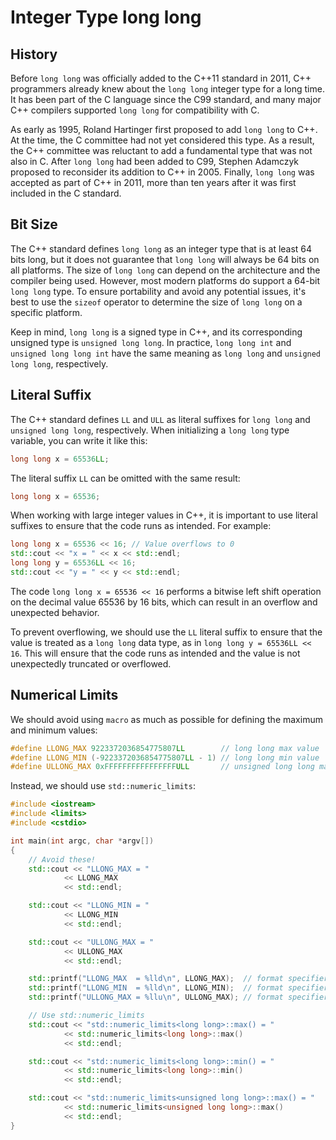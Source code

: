 # Integer Type long long

## History
Before `long long` was officially added to the C++11 standard in 2011, C++ programmers already knew about the `long long`  integer type for a long time. It has been part of the C language since the C99 standard, and many major C++ compilers supported `long long` for compatibility with C.

As early as 1995, Roland Hartinger first proposed to add `long long`  to C++. At the time, the C committee had not yet considered this type. As a result, the C++ committee was reluctant to add a fundamental type that was not also in C. After `long long` had been added to C99, Stephen Adamczyk proposed to reconsider its addition to C++ in 2005. Finally, `long long` was accepted as part of C++ in 2011, more than ten years after it was first included in the C standard.

## Bit Size
The C++ standard defines `long long` as an integer type that is at least 64 bits long, but it does not guarantee that `long long` will always be 64 bits on all platforms. The size of `long long` can depend on the architecture and the compiler being used. However, most modern platforms do support a 64-bit `long long` type. To ensure portability and avoid any potential issues, it's best to use the `sizeof` operator to determine the size of `long long` on a specific platform.

Keep in mind, `long long` is a signed type in C++, and its corresponding unsigned type is `unsigned long long`. In practice, `long long int` and `unsigned long long int`  have the same meaning as `long long` and `unsigned long long`, respectively. 

## Literal Suffix
The C++ standard defines `LL` and `ULL` as literal suffixes for `long long` and `unsigned long long`, respectively. When initializing a `long long` type variable, you can write it like this:

```cpp
long long x = 65536LL;
```

The literal suffix `LL` can be omitted with the same result:

```cpp
long long x = 65536;
```

When working with large integer values in C++, it is important to use literal suffixes to ensure that the code runs as intended. For example:

```cpp
long long x = 65536 << 16; // Value overflows to 0
std::cout << "x = " << x << std::endl;
long long y = 65536LL << 16;
std::cout << "y = " << y << std::endl;
```

The code `long long x = 65536 << 16` performs a bitwise left shift operation on the decimal value 65536 by 16 bits, which can result in an overflow and unexpected behavior.

To prevent overflowing, we should use the `LL` literal suffix to ensure that the value is treated as a `long long` data type, as in `long long y = 65536LL << 16`. This will ensure that the code runs as intended and the value is not unexpectedly truncated or overflowed.

## Numerical Limits

We should avoid using `macro` as much as possible for defining the maximum and minimum values:
```cpp
#define LLONG_MAX 9223372036854775807LL        // long long max value
#define LLONG_MIN (-9223372036854775807LL - 1) // long long min value
#define ULLONG_MAX 0xFFFFFFFFFFFFFFFFULL       // unsigned long long max value
```

Instead, we should use `std::numeric_limits`:
```cpp
#include <iostream>
#include <limits>
#include <cstdio>

int main(int argc, char *argv[])
{
    // Avoid these!
    std::cout << "LLONG_MAX = "  
            << LLONG_MAX  
            << std::endl;

    std::cout << "LLONG_MIN = "  
            << LLONG_MIN  
            << std::endl;

    std::cout << "ULLONG_MAX = " 
            << ULLONG_MAX 
            << std::endl;

    std::printf("LLONG_MAX  = %lld\n", LLONG_MAX);  // format specifier %lld
    std::printf("LLONG_MIN  = %lld\n", LLONG_MIN);  // format specifier %lld
    std::printf("ULLONG_MAX = %llu\n", ULLONG_MAX); // format specifier %llu

    // Use std::numeric_limits
    std::cout << "std::numeric_limits<long long>::max() = " 
            << std::numeric_limits<long long>::max() 
            << std::endl;

    std::cout << "std::numeric_limits<long long>::min() = "
            << std::numeric_limits<long long>::min()
            << std::endl;

    std::cout << "std::numeric_limits<unsigned long long>::max() = "
            << std::numeric_limits<unsigned long long>::max() 
            << std::endl;
}
```